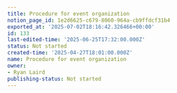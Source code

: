 ```yaml
---
title: Procedure for event organization
notion_page_id: 1e2d6625-c679-8060-964a-cb9ffdcf31b4
exported_at: '2025-07-02T18:16:42.326466+00:00'
id: 133
last-edited-time: '2025-06-25T17:32:00.000Z'
status: Not started
created-time: '2025-04-27T18:01:00.000Z'
name: Procedure for event organization
owner:
- Ryan Laird
publishing-status: Not started
---
```


<!-- Unsupported block type: table_of_contents -->

<!-- Unsupported block type: unsupported -->

